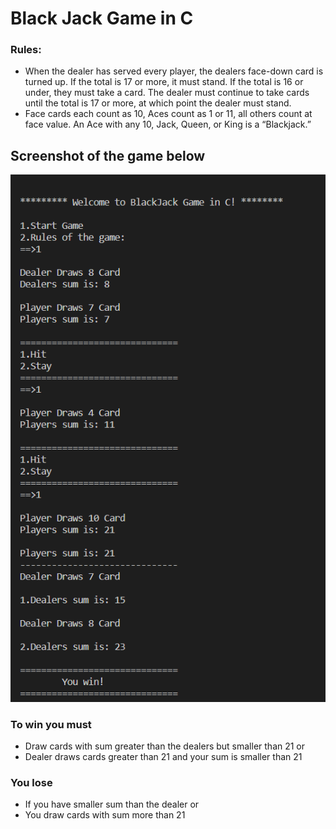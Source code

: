 # Black Jack Game in C 
### Rules:
- When the dealer has served every player, the dealers face-down card is turned up. If the total is 17 or more, it must stand. If the total is 16 or under, they must take a card. The dealer must continue to take cards until the total is 17 or more, at which point the dealer must stand.
- Face cards each count as 10, Aces count as 1 or 11, all others count at face value. An Ace with any 10, Jack, Queen, or King is a “Blackjack.” 

## Screenshot of the game below
<img src="screenshots/blackjack_c.png" />

### To win you must
- Draw cards with sum greater than the dealers but smaller than 21 or
- Dealer draws cards greater than 21 and your sum is smaller than 21

### You lose
- If you have smaller sum than the dealer or
- You draw cards with sum more than 21


